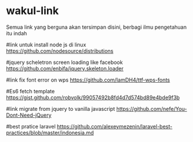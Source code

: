 # wakul-link
Semua link yang berguna akan tersimpan disini, berbagi ilmu pengetahuan itu indah

#link untuk install node js di linux
https://github.com/nodesource/distributions

#jquery scheletron screen loading like facebook https://github.com/enbifa/jquery.skeleton.loader

#link fix font error on wps 
https://github.com/IamDH4/ttf-wps-fonts

#Es6 fetch template 
https://gist.github.com/robvolk/99057492b8fd4d7d574bd89e4bde9f3b

#link migrate from jquery to vanilla javascript
https://github.com/nefe/You-Dont-Need-jQuery

#best pratice laravel
https://github.com/alexeymezenin/laravel-best-practices/blob/master/indonesia.md
